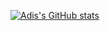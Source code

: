 [![Adis's GitHub stats](https://github-readme-stats.vercel.app/api?username=adisve)](https://github.com/adisve/github-readme-stats)
